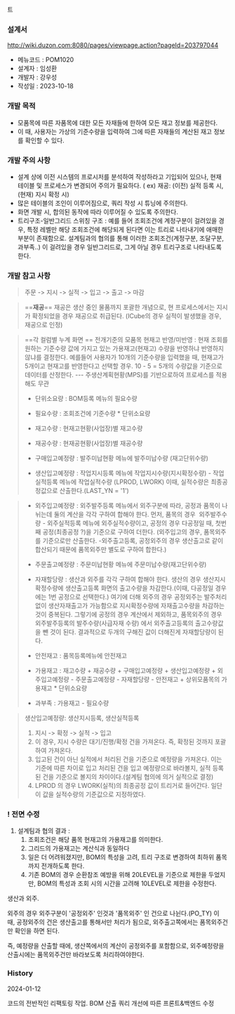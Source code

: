 트 
### 설계서 

http://wiki.duzon.com:8080/pages/viewpage.action?pageId=203797044

- 메뉴코드 : POM1020
- 설계자 : 임성환
- 개발자 : 강우성
- 작성일 : 2023-10-18

### 개발 목적 

- 모품목에 따른 자품목에 대한 모든 자재들에 한하여 모든 재고 정보를 제공한다. 
- 이 때, 사용자는 가상의 기준수량을 입력하여 그에 따른 자재들의 계산된 재고 정보를 확인할 수 있다. 

### 개발 주의 사항 

- 설계 상에 이전 시스템의 프로시저를 분석하여 작성하라고 기입되어 있으나, 현재 테이블 및 프로세스가 변경되어 주의가 필요하다. ( ex) 재공: (이전) 실적 등록 시, (현재) 지시 확정 시)
- 많은 테이블의 조인이 이루어짐으로, 쿼리 작성 시 튜닝에 주의한다.
- 화면 개발 시, 합의된 동작에 따라 이루어질 수 있도록 주의한다. 
- 트리구조-일반그리드 스위칭 구조 : 예를 들어 조회조건에 계정구분이 걸려있을 경우, 특정 레벨만 해당 조회조건에 해당되게 된다면 이는 트리로 나타내기에 애매한 부분이 존재함으로. 설계팀과의 협의를 통해 이러한 조회조건(계정구분, 조달구분, 과부족..) 이 걸려있을 경우 일반그리드로, 그게 아닐 경우 트리구조로 나타내도록 한다. 

### 개발 참고 사항 

> 주문 -> 지시 -> 실적 -> 입고 -> 출고 -> 마감 

> ==**재공**==
> 재공은 생산 중인 물품까지 포괄한 개념으로, 현 프로세스에서는 지시가 확정되었을 경우 재공으로 취급된다. (ICube의 경우 실적이 발생했을 경우, 재공으로 인정)

> ==각 컬럼별 누계 화면 ==
	전개기준의 모품목 현재고 반영/미반영 : 현재 조회를 원하는 기준수량 값에 가지고 있는 가용재고(현재고) 수량을 반영하냐 반영하지 않냐를 결정한다. 
	예를들어 사용자가 10개의 기준수량을 입력했을 때, 현재고가 5개이고 현재고를 반영한다고 선택할 경우. 10 - 5 = 5개의 수량값을 기준으로 데이터를 산정한다.
	---
> 주생산계획현황(MPS)를 기반으로하여 프로세스를 적용해도 무관 
>-  단위소요량 : BOM등록 메뉴의 필요수량
>-  필요수량 : 조회조건에 기준수량 * 단위소요량
>-  재고수량 : 현재고현황(사업장)별 재고수량
>-  재공수량 : 현재공현황(사업장)별 재공수량
>- 구매입고예정량 : 발주미납현황 메뉴에 발주미납수량 (재고단위수량)
>
>- 생산입고예정량 : 작업지시등록 메뉴에 작업지시수량(지시확정수량) - 작업실적등록 메뉴에 작업실적수량 
	(LPROD, LWORK) 이때, 실적수량은 최종공정값으로 산출한다.(LAST_YN = '1')

>- 외주입고예정량 : 외주발주등록 메뉴에서 외주구분에 따라, 공정과 품목이 나뉘는데 둘의 계산을 각각 구하여 합해야 한다. 먼저, 품목의 경우  외주발주수량 - 외주실적등록 메뉴에 외주실적수량이고, 공정의 경우 다공정일 때, 첫번째 공정(최종공정 ?)을 기준으로 구하여 더한다.
>  (외주입고의 경우, 품목외주를 기준으로만 산출한다. -외주출고등록,  공정외주의 경우 생산출고로 같이 합산되기 때문에 품목외주만 별도로 구하여 합한다.)
>
>- 주문출고예정량 : 주문미납현황 메뉴에 주문미납수량(재고단위수량)
>- 자재할당량 : 생산과 외주를 각각 구하여 합해야 한다. 생산의 경우 생산지시확정수량에 생산출고등록 화면의 출고수량을 차감한다.(이때, 다공정일 경우에는 1번 공정으로 선택한다.)
>  여기에 더해 외주의 경우 공정외주는 발주처리 없이 생산자재출고가 가능함으로 지시확정수량에 자재출고수량을 차감하는 것이 중복된다. 그렇기에 공정의 경우 계산에서 제외하고, 품목외주의 경우 외주발주등록의 발주수량(사급자재 수량) 에서 외주출고등록의 출고수량값을 뺀 것이 된다. 결과적으로 두개의 구해진 값이 더해진게 자재할당량이 된다. 
>- 안전재고 : 품목등록메뉴에 안전재고
>- 가용재고 : 재고수량 + 재공수량 + 구매입고예정량 + 생산입고예정량 + 외주입고예정량 - 주문출고예정량 - 자재할당량 - 안전재고 + 상위모품목의 가용재고 * 단위소요량
>- 과부족 : 가용재고 - 필요수량


> 
>  생산입고예정량: 생산지시등록, 생산실적등록
> 	1) 지시 -> 확정 -> 실적 -> 입고
> 	2) 이 경우, 지시 수량은 대기/진행/확정 건을 가져온다. 즉, 확정된 것까지 포괄하여 가져온다.
> 	3) 입고된 건이 아닌 실적에서 처리된 건을 기준으로 예정량을 가져온다. 이는 기준에 따른 차이로 입고 처리된 건을 입고 예정량으로 바라볼지, 실적 등록된 건을 기준으로 볼지의 차이이다.(설계팀 협의에 의거 실적으로 결정)
> 	4) LPROD 의 경우 LWORK(실적)의 최종공정 값이 트리거로 들어간다. 일단 이 값을 실적수량의 기준값으로 지정하였다. 
> 	


### ! 전면 수정

1. 설계팀과 협의 결과 : 
	1) 조회조건은 해당 품목 현재고의 가용재고를 의미한다. 
	2) 그리드의 가용재고는 계산식과 동일하다
	3) 일은 더 어려워졌지만, BOM의 특성을 고려, 트리 구조로 변경하여 최하위 품목까지 전개하도록 한다. 
	4) 기존 BOM의 경우 순환참조 예방을 위해 20LEVEL을 기준으로 제한을 두었지만, BOM의 특성과 조회 시의 시간을 고려해 10LEVEL로 제한을 수정한다.



생산과 외주. 

외주의 경우 외주구분이 '공정외주' 인것과 '품목외주' 인 건으로 나뉜다.(PO_TY) 
이 때, 공정외주의 건은 생산출고를 통해서만 처리가 됨으로, 외주출고쪽에서는 품목외주건만 확인을 하면 된다.

즉, 예정량을 산출할 때에, 생산쪽에서의 계산이 공정외주를 포함함으로,  외주예정량을 산출시에는 품목외주건만 바라보도록 처리하여야한다. 


### History 

2024-01-12

코드의 전반적인 리팩토링 작업. BOM 산출 쿼리 개선에 따른 프론트&백엔드 수정 